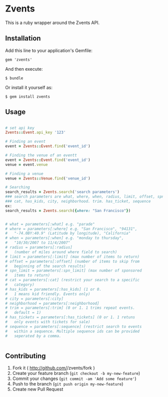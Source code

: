 # Zvents

This is a ruby wrapper around the Zvents API.

## Installation

Add this line to your application's Gemfile:

    gem 'zvents'

And then execute:

    $ bundle

Or install it yourself as:

    $ gem install zvents

## Usage


```ruby

# set api key
Zvents::Event.api_key '123'

# Finding an event
event = Zvents::Event.find('event_id')

# Finding the venue of an eventt
event = Zvents::Event.find('event_id')
venue = event.venue

# Finding a venue
venue = Zvents::Venue.find('venue_id')

# Searching
search_results = Zvents.search('search parameters')
### search parameters are what, where, when, radius, limit, offset, spn_limit, 
### cat, has_kids, city, neighborhood. trim. has_ticket, sequence
ex:
search_results = Zvents.search({where: "San Francisco"})


# what = parameters[:what] e.g. "parade"
# where = parameters[:where] e.g. "San Francisco", "94131", 
#   "-74.0BY:40.9" (Latitude by longitude), "California"
# when = parameters[:when] e.g. "monday to thursday",
#   "10/30/2007 to 11/4/2007"
# radius = parameters[:radius] 
#   (number of miles around where field to search)
# limit = parameters[:limit] (max number of items to return)
# offset = parameters[:offset] (number of items to skip from
#   beginning of the search results)
# spn_limit = parameters[:spn_limit] (max number of sponsored
#   items to return)
# cat = parameters[:cat] (restrict your search to a specific
#   category)
# has_kids = parameters[:has_kids] (1 or 0. 
#   1 means kid friendly. Events only)
# city = parameters[:city]
# neighborhood = parameters[:neighborhood]
# trim = parameters[:trim] (0 or 1. 1 trims repeat events.
#   default = 1)
# has_tickets = parameters[:has_tickets] (0 or 1. 1 retuns
#   only events with tickets for sale)
# sequence = parameters[:sequence] (restrict search to events
#   within a sequence. Multiple sequence ids can be provided
#   seperated by a comma.



```

## Contributing

1. Fork it ( http://github.com/<my-github-username>/zvents/fork )
2. Create your feature branch (`git checkout -b my-new-feature`)
3. Commit your changes (`git commit -am 'Add some feature'`)
4. Push to the branch (`git push origin my-new-feature`)
5. Create new Pull Request
